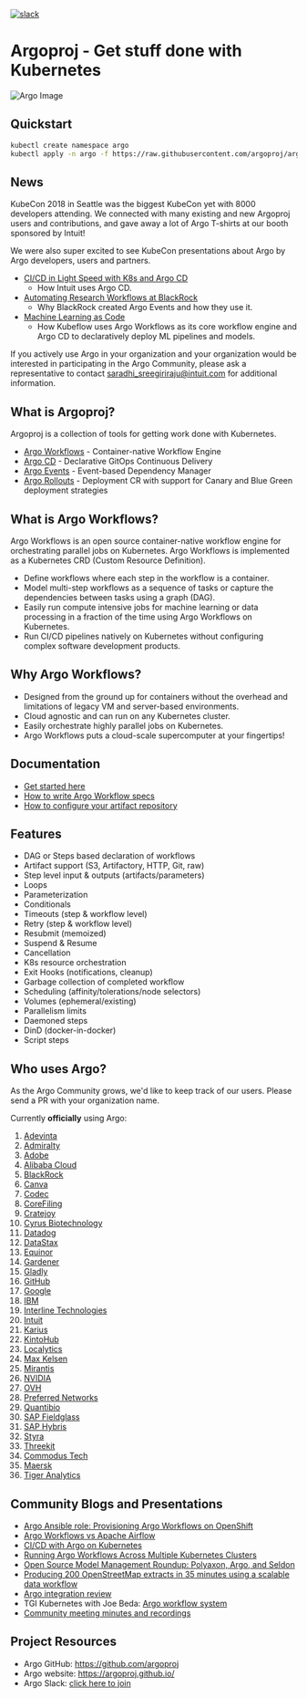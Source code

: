 [![slack](https://img.shields.io/badge/slack-argoproj-brightgreen.svg?logo=slack)](https://argoproj.github.io/community/join-slack)

# Argoproj - Get stuff done with Kubernetes

![Argo Image](argo.png)

## Quickstart
```bash
kubectl create namespace argo
kubectl apply -n argo -f https://raw.githubusercontent.com/argoproj/argo/stable/manifests/install.yaml
```

## News

KubeCon 2018 in Seattle was the biggest KubeCon yet with 8000 developers attending. We connected with many existing and new Argoproj users and contributions, and gave away a lot of Argo T-shirts at our booth sponsored by Intuit!

We were also super excited to see KubeCon presentations about Argo by Argo developers, users and partners.
* [CI/CD in Light Speed with K8s and Argo CD](https://www.youtube.com/watch?v=OdzH82VpMwI&feature=youtu.be)
  * How Intuit uses Argo CD.
* [Automating Research Workflows at BlackRock](https://www.youtube.com/watch?v=ZK510prml8o&t=0s&index=169&list=PLj6h78yzYM2PZf9eA7bhWnIh_mK1vyOfU)
  * Why BlackRock created Argo Events and how they use it.
* [Machine Learning as Code](https://www.youtube.com/watch?v=VXrGp5er1ZE&t=0s&index=135&list=PLj6h78yzYM2PZf9eA7bhWnIh_mK1vyOfU)
  * How Kubeflow uses Argo Workflows as its core workflow engine and Argo CD to declaratively deploy ML pipelines and models.

If you actively use Argo in your organization and your organization would be interested in participating in the Argo Community, please ask a representative to contact saradhi_sreegiriraju@intuit.com for additional information.

## What is Argoproj?

Argoproj is a collection of tools for getting work done with Kubernetes.
* [Argo Workflows](https://github.com/argoproj/argo) - Container-native Workflow Engine
* [Argo CD](https://github.com/argoproj/argo-cd) - Declarative GitOps Continuous Delivery
* [Argo Events](https://github.com/argoproj/argo-events) - Event-based Dependency Manager
* [Argo Rollouts](https://github.com/argoproj/argo-rollouts) - Deployment CR with support for Canary and Blue Green deployment strategies

## What is Argo Workflows?
Argo Workflows is an open source container-native workflow engine for orchestrating parallel jobs on Kubernetes. Argo Workflows is implemented as a Kubernetes CRD (Custom Resource Definition).

* Define workflows where each step in the workflow is a container.
* Model multi-step workflows as a sequence of tasks or capture the dependencies between tasks using a graph (DAG).
* Easily run compute intensive jobs for machine learning or data processing in a fraction of the time using Argo Workflows on Kubernetes.
* Run CI/CD pipelines natively on Kubernetes without configuring complex software development products.

## Why Argo Workflows?
* Designed from the ground up for containers without the overhead and limitations of legacy VM and server-based environments.
* Cloud agnostic and can run on any Kubernetes cluster.
* Easily orchestrate highly parallel jobs on Kubernetes.
* Argo Workflows puts a cloud-scale supercomputer at your fingertips!

## Documentation
* [Get started here](demo.md)
* [How to write Argo Workflow specs](examples/README.md)
* [How to configure your artifact repository](ARTIFACT_REPO.md)

## Features
* DAG or Steps based declaration of workflows
* Artifact support (S3, Artifactory, HTTP, Git, raw)
* Step level input & outputs (artifacts/parameters)
* Loops
* Parameterization
* Conditionals
* Timeouts (step & workflow level)
* Retry (step & workflow level)
* Resubmit (memoized)
* Suspend & Resume
* Cancellation
* K8s resource orchestration
* Exit Hooks (notifications, cleanup)
* Garbage collection of completed workflow
* Scheduling (affinity/tolerations/node selectors)
* Volumes (ephemeral/existing)
* Parallelism limits
* Daemoned steps
* DinD (docker-in-docker)
* Script steps

## Who uses Argo?
As the Argo Community grows, we'd like to keep track of our users. Please send a PR with your organization name.

Currently **officially** using Argo:

1. [Adevinta](https://www.adevinta.com/)
1. [Admiralty](https://admiralty.io/)
1. [Adobe](https://www.adobe.com/)
1. [Alibaba Cloud](https://www.alibabacloud.com/about)
1. [BlackRock](https://www.blackrock.com/)
1. [Canva](https://www.canva.com/)
1. [Codec](https://www.codec.ai/)
1. [CoreFiling](https://www.corefiling.com/)
1. [Cratejoy](https://www.cratejoy.com/)
1. [Cyrus Biotechnology](https://cyrusbio.com/)
1. [Datadog](https://www.datadoghq.com/)
1. [DataStax](https://www.datastax.com/)
1. [Equinor](https://www.equinor.com/)
1. [Gardener](https://gardener.cloud/)
1. [Gladly](https://gladly.com/)
1. [GitHub](https://github.com/)
1. [Google](https://www.google.com/intl/en/about/our-company/)
1. [IBM](https://ibm.com)
1. [Interline Technologies](https://www.interline.io/blog/scaling-openstreetmap-data-workflows/)
1. [Intuit](https://www.intuit.com/)
1. [Karius](https://www.kariusdx.com/)
1. [KintoHub](https://www.kintohub.com/)
1. [Localytics](https://www.localytics.com/)
1. [Max Kelsen](https://maxkelsen.com/)
1. [Mirantis](https://mirantis.com/)
1. [NVIDIA](https://www.nvidia.com/)
1. [OVH](https://www.ovh.com/)
1. [Preferred Networks](https://www.preferred-networks.jp/en/)
1. [Quantibio](http://quantibio.com/us/en/)
1. [SAP Fieldglass](https://www.fieldglass.com/)
1. [SAP Hybris](https://cx.sap.com/)
1. [Styra](https://www.styra.com/)
1. [Threekit](https://www.threekit.com/)
1. [Commodus Tech](https://www.commodus.tech)
1. [Maersk](https://www.maersk.com/solutions/digital-solutions)
1. [Tiger Analytics](https://www.tigeranalytics.com/)


## Community Blogs and Presentations
* [Argo Ansible role: Provisioning Argo Workflows on OpenShift](https://medium.com/@marekermk/provisioning-argo-on-openshift-with-ansible-and-kustomize-340a1fda8b50)
* [Argo Workflows vs Apache Airflow](http://bit.ly/30YNIvT)
* [CI/CD with Argo on Kubernetes](https://medium.com/@bouwe.ceunen/ci-cd-with-argo-on-kubernetes-28c1a99616a9)
* [Running Argo Workflows Across Multiple Kubernetes Clusters](https://admiralty.io/blog/running-argo-workflows-across-multiple-kubernetes-clusters/)
* [Open Source Model Management Roundup: Polyaxon, Argo, and Seldon](https://www.anaconda.com/blog/developer-blog/open-source-model-management-roundup-polyaxon-argo-and-seldon/)
* [Producing 200 OpenStreetMap extracts in 35 minutes using a scalable data workflow](https://www.interline.io/blog/scaling-openstreetmap-data-workflows/)
* [Argo integration review](http://dev.matt.hillsdon.net/2018/03/24/argo-integration-review.html)
* TGI Kubernetes with Joe Beda: [Argo workflow system](https://www.youtube.com/watch?v=M_rxPPLG8pU&start=859)
* [Community meeting minutes and recordings](https://docs.google.com/document/d/16aWGQ1Te5IRptFuAIFtg3rONRQqHC1Z3X9rdDHYhYfE)

## Project Resources
* Argo GitHub:  https://github.com/argoproj
* Argo website: https://argoproj.github.io/
* Argo Slack:   [click here to join](https://argoproj.github.io/community/join-slack)

